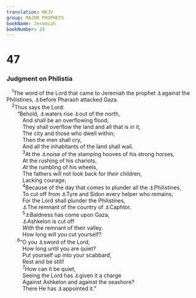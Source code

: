 ```yaml
---
translation: NKJV
group: MAJOR PROPHETS
bookName: Jeremiah 
bookNumber: 24
---
```


<div class="title"><h1>47</h1><h3>Judgment on Philistia</h3></div>
<span class="verse gie_47_1"> <sup>1</sup>The word of the Lord that came to Jeremiah the prophet <a data-toggle="tooltip" data-placement="bottom" title="Is. 14:29–31; Ezek. 25:15–17; Zeph. 2:4, 5; Zech. 9:6">⚓</a>against the Philistines, <a data-toggle="tooltip" data-placement="bottom" title="Amos 1:6">⚓</a>before Pharaoh attacked Gaza.<br/></span>
<span class="verse gie_47_2"> <sup>2</sup>Thus says the Lord:<br/>  “Behold, <a data-toggle="tooltip" data-placement="bottom" title="Is. 8:7, 8; Jer. 46:7, 8">⚓</a>waters rise <a data-toggle="tooltip" data-placement="bottom" title="Jer. 1:14">⚓</a>out of the north,<br/>   And shall be an overflowing flood;<br/>   They shall overflow the land and all that is in it,<br/>   The city and those who dwell within;<br/>   Then the men shall cry,<br/>   And all the inhabitants of the land shall wail.<br/></span>
<span class="verse gie_47_3">   <sup>3</sup>At the <a data-toggle="tooltip" data-placement="bottom" title="Judg. 5:22; Jer. 8:16; Nah. 3:2">⚓</a>noise of the stamping hooves of his strong horses,<br/>   At the rushing of his chariots,<br/>   <i>At</i> the rumbling of his wheels,<br/>   The fathers will not look back for <i>their</i> children,<br/>   Lacking courage,<br/></span>
<span class="verse gie_47_4">   <sup>4</sup>Because of the day that comes to plunder all the <a data-toggle="tooltip" data-placement="bottom" title="Is. 14:29–31">⚓</a>Philistines,<br/>   To cut off from <a data-toggle="tooltip" data-placement="bottom" title="Is. 23:1–18; Jer. 25:22; Ezek. 26:1–21; 28:20–24; Amos 1:9, 10; Zech. 9:2–4">⚓</a>Tyre and Sidon every helper who remains;<br/>   For the Lord shall plunder the Philistines,<br/>   <a data-toggle="tooltip" data-placement="bottom" title="Ezek. 25:16; Amos 1:8">⚓</a>The remnant of the country of <a data-toggle="tooltip" data-placement="bottom" title="Gen. 10:14; Deut. 2:23; Amos 9:7">⚓</a>Caphtor.<br/></span>
<span class="verse gie_47_5">   <sup>5</sup><a data-toggle="tooltip" data-placement="bottom" title="Jer. 48:37; Mic. 1:16; Zeph. 2:4">⚓</a>Baldness has come upon Gaza,<br/>   <a data-toggle="tooltip" data-placement="bottom" title="Judg. 1:18; Jer. 25:20; Amos 1:7, 8; Zech. 9:5">⚓</a>Ashkelon is cut off<br/>   <i>With</i> the remnant of their valley.<br/>   How long will you cut yourself?<br/></span>
<span class="verse gie_47_6">  <sup>6</sup>“O you <a data-toggle="tooltip" data-placement="bottom" title="Deut. 32:41; Judg. 7:20; Jer. 12:12; Ezek. 21:3–5">⚓</a>sword of the Lord,<br/>   How long until you are quiet?<br/>   Put yourself up into your scabbard,<br/>   Rest and be still!<br/></span>
<span class="verse gie_47_7">   <sup>7</sup>How can it be quiet,<br/>   Seeing the Lord has <a data-toggle="tooltip" data-placement="bottom" title="Is. 10:6; Ezek. 14:17">⚓</a>given it a charge<br/>   Against Ashkelon and against the seashore?<br/>   There He has <a data-toggle="tooltip" data-placement="bottom" title="Mic. 6:9">⚓</a>appointed it.”<br/></span>

